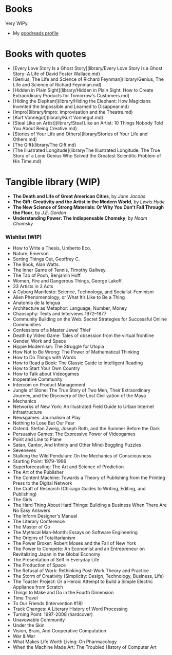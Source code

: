 # Books

Very WIPy.

- My [goodreads profile](https://www.goodreads.com/user/show/5987858-javier)

# Books with quotes

- [Every Love Story Is a Ghost Story](library/Every Love Story Is a Ghost Story: A Life of David Foster Wallace.md)
- [Genius, The Life and Science of Richard Feynman](library/Genius, The Life and Science of Richard Feynman.md)
- [Hidden in Plain Sight](library/Hidden in Plain Sight: How to Create Extraordinary Products for Tomorrow's Customers.md)
- [Hiding the Elephant](library/Hiding the Elephant: How Magicians Invented the Impossible and Learned to Disappear.md)
- [Impro](library/Impro: Improvisation and the Theatre.md)
- [Kurt Vonnegut](library/Kurt Vonnegut.md)
- [Steal Like an Artist](library/Steal Like an Artist: 10 Things Nobody Told You About Being Creative.md)
- [Stories of Your Life and Others](library/Stories of Your Life and Others.md)
- [The Gift](library/The Gift.md)
- [The Illustrated Longitude](library/The Illustrated Longitude: The True Story of a Lone Genius Who Solved the Greatest Scientific Problem of His Time.md)

# Tangible library (WIP)

- **The Death and Life of Great American Cities**, by *Jane Jacobs*
- **The Gift: Creativity and the Artist in the Modern World**, by *Lewis Hyde*
- **The New Science of Strong Materials: Or Why You Don't Fall Through the Floor**, by *J.E. Gordon*
- **Understanding Power: The Indispensable Chomsky**, by *Noam Chomsky*

### Wishlist (WIP)

- How to Write a Thesis, Umberto Eco.
- Nature, Emerson.
- Sorting Things Out, Geoffrey C.
- The Book, Alan Watts.
- The Inner Game of Tennis, Timothy Gallwey.
- The Tao of Pooh, Benjamin Hoff.
- Women, Fire and Dangerous Things, George Lakoff.
- 33 Artists in 3 Acts
- A Cyborg Manifesto: Science, Technology, and Socialist-Feminism
- Alien Phenomenology, or What It’s Like to Be a Thing
- Anatomía de la lengua
- Architecture as Metaphor: Language, Number, Money
- Chaosophy: Texts and Interviews 1972–1977
- Community Building on the Web: Secret Strategies for Successful Online Communities
- Confessions of a Master Jewel Thief
- Death by Video Game: Tales of obsession from the virtual frontline
- Gender, Work and Space
- Hippie Modernism: The Struggle for Utopia
- How Not to Be Wrong: The Power of Mathematical Thinking
- How to Do Things with Words
- How to Read a Book: The Classic Guide to Intelligent Reading
- How to Start Your Own Country
- How to Talk about Videogames
- Inoperative Community
- Intercom on Product Management
- Jungle of Stone: The True Story of Two Men, Their Extraordinary Journey, and the Discovery of the Lost Civilization of the Maya
- Mechanics
- Networks of New York: An Illustrated Field Guide to Urban Internet Infrastructure
- Newsgames: Journalism at Play
- Nothing to Lose But Our Fear
- Ostend: Stefan Zweig, Joseph Roth, and the Summer Before the Dark
- Persuasive Games: The Expressive Power of Videogames
- Point and Line to Plane
- Satan, Cantor, And Infinity and Other Mind-Boggling Puzzles
- Seveneves
- Stalking the Wild Pendulum: On the Mechanics of Consciousness
- Starting Point: 1979-1996
- Superforecasting: The Art and Science of Prediction
- The Art of the Publisher
- The Content Machine: Towards a Theory of Publishing from the Printing Press to the Digital Network
- The Craft of Research (Chicago Guides to Writing, Editing, and Publishing)
- The Girls
- The Hard Thing About Hard Things: Building a Business When There Are No Easy Answers
- The Inform Designer's Manual
- The Literary Conference
- The Master of Go
- The Mythical Man-Month: Essays on Software Engineering
- The Origins of Totalitarianism
- The Power Broker: Robert Moses and the Fall of New York
- The Power to Compete: An Economist and an Entrepreneur on Revitalizing Japan in the Global Economy
- The Presentation of Self in Everyday Life
- The Production of Space
- The Refusal of Work: Rethinking Post-Work Theory and Practice
- The Storm of Creativity (Simplicity: Design, Technology, Business, Life)
- The Toaster Project: Or a Heroic Attempt to Build a Simple Electric Appliance from Scratch
- Things to Make and Do in the Fourth Dimension
- Time Travel
- To Our Friends (Intervention #18)
- Track Changes: A Literary History of Word Processing
- Turning Point: 1997-2008 (hardcover)
- Unavowable Community
- Under the Skin
- Vision, Brain, And Cooperative Computation
- War & War
- What Makes Life Worth Living: On Pharmacology
- When the Machine Made Art: The Troubled History of Computer Art
